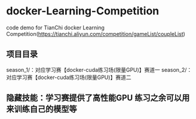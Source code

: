 # docker-Learning-Competition
code demo for TianChi docker Learning Competition(https://tianchi.aliyun.com/competition/gameList/coupleList)

## 项目目录
season_1/：对应学习赛【docker-cuda练习场(限量GPU)】赛道一
season_2/：对应学习赛【docker-cuda练习场(限量GPU)】赛道二

## 隐藏技能：学习赛提供了高性能GPU 练习之余可以用来训练自己的模型等

